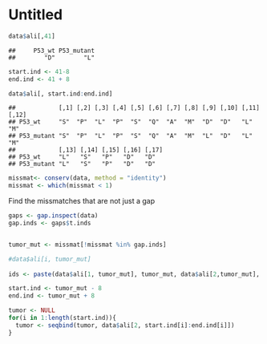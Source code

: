 Untitled
================

``` r
data$ali[,41]
```

    ##     P53_wt P53_mutant 
    ##        "D"        "L"

``` r
start.ind <- 41-8
end.ind <- 41 + 8

data$ali[, start.ind:end.ind]
```

    ##            [,1] [,2] [,3] [,4] [,5] [,6] [,7] [,8] [,9] [,10] [,11] [,12]
    ## P53_wt     "S"  "P"  "L"  "P"  "S"  "Q"  "A"  "M"  "D"  "D"   "L"   "M"  
    ## P53_mutant "S"  "P"  "L"  "P"  "S"  "Q"  "A"  "M"  "L"  "D"   "L"   "M"  
    ##            [,13] [,14] [,15] [,16] [,17]
    ## P53_wt     "L"   "S"   "P"   "D"   "D"  
    ## P53_mutant "L"   "S"   "P"   "D"   "D"

``` r
missmat<- conserv(data, method = "identity")
missmat <- which(missmat < 1)
```

Find the missmatches that are not just a gap

``` r
gaps <- gap.inspect(data)
gap.inds <- gaps$t.inds


tumor_mut <- missmat[!missmat %in% gap.inds]
```

``` r
#data$ali[i, tumor_mut]
  
ids <- paste(data$ali[1, tumor_mut], tumor_mut, data$ali[2,tumor_mut], sep = "")
```

``` r
start.ind <- tumor_mut - 8
end.ind <- tumor_mut + 8

tumor <- NULL
for(i in 1:length(start.ind)){
  tumor <- seqbind(tumor, data$ali[2, start.ind[i]:end.ind[i]])
}
```
